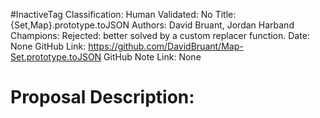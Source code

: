 #InactiveTag
Classification:
Human Validated: No
Title: {Set,Map}.prototype.toJSON
Authors: David Bruant, Jordan Harband
Champions: Rejected: better solved by a custom replacer function.
Date: None
GitHub Link: https://github.com/DavidBruant/Map-Set.prototype.toJSON
GitHub Note Link: None

# Proposal Description:
